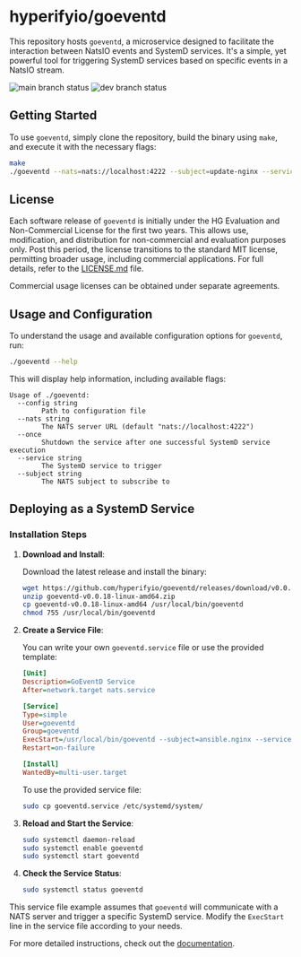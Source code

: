 # hyperifyio/goeventd

This repository hosts `goeventd`, a microservice designed to 
facilitate the interaction between NatsIO events and SystemD services. 
It's a simple, yet powerful tool for triggering SystemD services based on 
specific events in a NatsIO stream.

![main branch status](https://github.com/hyperifyio/goeventd/actions/workflows/build.yml/badge.svg?branch=main)
![dev branch status](https://github.com/hyperifyio/goeventd/actions/workflows/build.yml/badge.svg?branch=dev)

## Getting Started

To use `goeventd`, simply clone the repository, build the binary using `make`, 
and execute it with the necessary flags:

```bash
make
./goeventd --nats=nats://localhost:4222 --subject=update-nginx --service=ansible-nginx.service
```

## License

Each software release of `goeventd` is initially under the HG Evaluation and 
Non-Commercial License for the first two years. This allows use, modification, 
and distribution for non-commercial and evaluation purposes only. Post this 
period, the license transitions to the standard MIT license, permitting broader
usage, including commercial applications. For full details, refer to the 
[LICENSE.md](LICENSE.md) file. 

Commercial usage licenses can be obtained under separate agreements.

## Usage and Configuration

To understand the usage and available configuration options for `goeventd`, run:

```bash
./goeventd --help
```

This will display help information, including available flags:

```
Usage of ./goeventd:
  --config string
        Path to configuration file
  --nats string
        The NATS server URL (default "nats://localhost:4222")
  --once
        Shutdown the service after one successful SystemD service execution
  --service string
        The SystemD service to trigger
  --subject string
        The NATS subject to subscribe to
```

## Deploying as a SystemD Service

### Installation Steps

1. **Download and Install**:

    Download the latest release and install the binary:

    ```bash
    wget https://github.com/hyperifyio/goeventd/releases/download/v0.0.18/goeventd-v0.0.18-linux-amd64.zip
    unzip goeventd-v0.0.18-linux-amd64.zip
    cp goeventd-v0.0.18-linux-amd64 /usr/local/bin/goeventd
    chmod 755 /usr/local/bin/goeventd
    ```

2. **Create a Service File**:

    You can write your own `goeventd.service` file or use the provided template:

    ```ini
    [Unit]
    Description=GoEventD Service
    After=network.target nats.service

    [Service]
    Type=simple
    User=goeventd
    Group=goeventd
    ExecStart=/usr/local/bin/goeventd --subject=ansible.nginx --service=ansible-nginx
    Restart=on-failure

    [Install]
    WantedBy=multi-user.target
    ```

    To use the provided service file:

    ```bash
    sudo cp goeventd.service /etc/systemd/system/
    ```

3. **Reload and Start the Service**:

    ```bash
    sudo systemctl daemon-reload
    sudo systemctl enable goeventd
    sudo systemctl start goeventd
    ```

4. **Check the Service Status**:

    ```bash
    sudo systemctl status goeventd
    ```

This service file example assumes that `goeventd` will communicate with a NATS 
server and trigger a specific SystemD service. Modify the `ExecStart` line in 
the service file according to your needs. 

For more detailed instructions, check out the 
[documentation](https://github.com/hyperifyio/goeventd/wiki).

